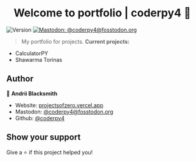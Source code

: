 <h1 align="center">Welcome to portfolio | coderpy4 👋</h1>
<p>
  <img alt="Version" src="https://img.shields.io/badge/version-0.0.2-blue.svg?cacheSeconds=2592000" />
  <a href="https://fosstodon.org/@coderpy4" target="_blank">
    <img alt="Mastodon: @coderpy4@fosstodon.org" src="https://img.shields.io/mastodon/follow/110139517867727116?domain=https%3A%2F%2Ffosstodon.org&style=social" />
  </a>
</p>

> My portfolio for projects.
**Current projects:**
* CalculatorPY
* Shawarma Torinas

## Author

👤 **Andrii Blacksmith**

* Website: [projectsofzero.vercel.app](https://projectsofzero.vercel.app)
* Mastodon: [@coderpy4@fosstodon.org](https://fosstodon.org/@coderpy4)
* Github: [@coderpy4](https://github.com/coderpy4)

## Show your support

Give a ⭐️ if this project helped you!
